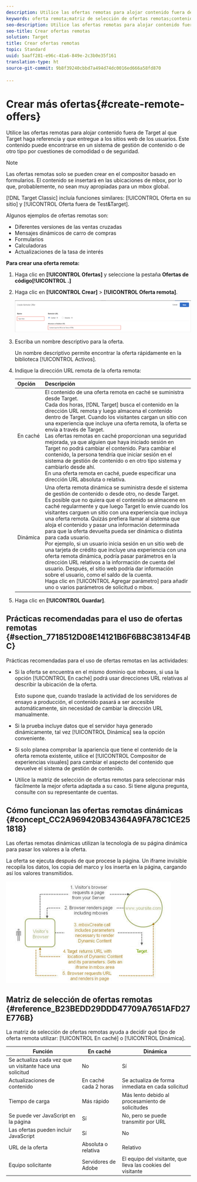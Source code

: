 ```yaml
---
description: Utilice las ofertas remotas para alojar contenido fuera de Target al que Target haga referencia y que entregue a los sitios web de los usuarios. Este contenido puede encontrarse en un sistema de gestión de contenido o de otro tipo por cuestiones de comodidad o de seguridad.
keywords: oferta remota;matriz de selección de ofertas remotas;contenido en caché;contenido dinámico
seo-description: Utilice las ofertas remotas para alojar contenido fuera de Target al que Target haga referencia y que entregue a los sitios web de los usuarios. Este contenido puede encontrarse en un sistema de gestión de contenido o de otro tipo por cuestiones de comodidad o de seguridad.
seo-title: Crear ofertas remotas
solution: Target
title: Crear ofertas remotas
topic: Standard
uuid: 5aaff281-e96c-41a6-849e-2c3b0e35f161
translation-type: ht
source-git-commit: 9b8f39240cbbd7a494d74dc0016ed666a58fd870

---
```



# Crear más ofertas{#create-remote-offers}

Utilice las ofertas remotas para alojar contenido fuera de Target al que Target haga referencia y que entregue a los sitios web de los usuarios. Este contenido puede encontrarse en un sistema de gestión de contenido o de otro tipo por cuestiones de comodidad o de seguridad.

>[!NOTE]
>
>Las ofertas remotas solo se pueden crear en el compositor basado en formularios. El contenido se insertará en las ubicaciones de mbox, por lo que, probablemente, no sean muy apropiadas para un mbox global.
>
>[!DNL Target Classic] incluía funciones similares: [!UICONTROL Oferta en su sitio] y [!UICONTROL Oferta fuera de Test&amp;Target].

Algunos ejemplos de ofertas remotas son:

* Diferentes versiones de las ventas cruzadas
* Mensajes dinámicos de carro de compras
* Formularios
* Calculadoras
* Actualizaciones de la tasa de interés

**Para crear una oferta remota:**

1. Haga clic en **[!UICONTROL Ofertas]** y seleccione la pestaña **Ofertas de código[!UICONTROL .]**
1. Haga clic en **[!UICONTROL Crear]** &gt; **[!UICONTROL Oferta remota]**.

   ![](assets/remote_offer_ui.png)

1. Escriba un nombre descriptivo para la oferta.

   Un nombre descriptivo permite encontrar la oferta rápidamente en la biblioteca [!UICONTROL Activos].

1. Indique la dirección URL remota de la oferta remota:

   | Opción | Descripción |
   |--- |--- |
   | En caché | El contenido de una oferta remota en caché se suministra desde Target.<br>Cada dos horas, [!DNL Target] busca el contenido en la dirección URL remota y luego almacena el contenido dentro de Target. Cuando los visitantes cargan un sitio con una experiencia que incluye una oferta remota, la oferta se envía a través de Target.<br>Las ofertas remotas en caché proporcionan una seguridad mejorada, ya que alguien que haya iniciado sesión en Target no podrá cambiar el contenido. Para cambiar el contenido, la persona tendría que iniciar sesión en el sistema de gestión de contenido o en otro tipo sistema y cambiarlo desde ahí.<br>En una oferta remota en caché, puede especificar una dirección URL absoluta o relativa. |
   | Dinámica | Una oferta remota dinámica se suministra desde el sistema de gestión de contenido o desde otro, no desde Target.<br>Es posible que no quiera que el contenido se almacene en caché regularmente y que luego Target lo envíe cuando los visitantes carguen un sitio con una experiencia que incluya una oferta remota. Quizás prefiera llamar al sistema que aloja el contenido y pasar una información determinada para que la oferta devuelta pueda ser dinámica o distinta para cada usuario.<br>Por ejemplo, si un usuario inicia sesión en un sitio web de una tarjeta de crédito que incluye una experiencia con una oferta remota dinámica, podría pasar parámetros en la dirección URL relativos a la información de cuenta del usuario. Después, el sitio web podría dar información sobre el usuario, como el saldo de la cuenta.<br>Haga clic en [!UICONTROL Agregar parámetro] para añadir uno o varios parámetros de solicitud o mbox. |

1. Haga clic en **[!UICONTROL Guardar]**.

## Prácticas recomendadas para el uso de ofertas remotas {#section_7718512D08E14121B6F6B8C38134F4BC}

Prácticas recomendadas para el uso de ofertas remotas en las actividades:

* Si la oferta se encuentra en el mismo dominio que mboxes, si usa la opción [!UICONTROL En caché] podrá usar direcciones URL relativas al describir la ubicación de la oferta.

   Esto supone que, cuando traslade la actividad de los servidores de ensayo a producción, el contenido pasará a ser accesible automáticamente, sin necesidad de cambiar la dirección URL manualmente.

* Si la prueba incluye datos que el servidor haya generado dinámicamente, tal vez [!UICONTROL Dinámica] sea la opción conveniente.
* Si solo planea comprobar la apariencia que tiene el contenido de la oferta remota existente, utilice el [!UICONTROL Compositor de experiencias visuales] para cambiar el aspecto del contenido que devuelve el sistema de gestión de contenido.
* Utilice la matriz de selección de ofertas remotas para seleccionar más fácilmente la mejor oferta adaptada a su caso. Si tiene alguna pregunta, consulte con su representante de cuentas.

## Cómo funcionan las ofertas remotas dinámicas {#concept_CC2A969420B34364A9FA78C1CE251818}

Las ofertas remotas dinámicas utilizan la tecnología de su página dinámica para pasar los valores a la oferta.

La oferta se ejecuta después de que procese la página. Un iframe invisible recopila los datos, los copia del marco y los inserta en la página, cargando así los valores transmitidos.

![](assets/remote_offer_howitworks_2.jpeg)

## Matriz de selección de ofertas remotas {#reference_B23BEDD29DDD47709A7651AFD27E776B}

La matriz de selección de ofertas remotas ayuda a decidir qué tipo de oferta remota utilizar: [!UICONTROL En caché] o [!UICONTROL Dinámica].

| Función | En caché | Dinámica |
|--- |--- |--- |
| Se actualiza cada vez que un visitante hace una solicitud | No | Sí |
| Actualizaciones de contenido | En caché cada 2 horas | Se actualiza de forma inmediata en cada solicitud |
| Tiempo de carga | Más rápido | Más lento debido al procesamiento de solicitudes |
| Se puede ver JavaScript en la página | Sí | No, pero se puede transmitir por URL |
| Las ofertas pueden incluir JavaScript | Sí | No |
| URL de la oferta | Absoluta  o relativa | Relativo |
| Equipo solicitante | Servidores de Adobe | El equipo del visitante, que lleva las cookies del visitante |